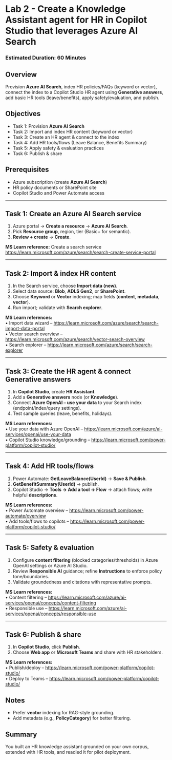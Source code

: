 # Lab 2 - Create a Knowledge Assistant agent for HR in Copilot Studio that leverages Azure AI Search

### Estimated Duration: 60 Minutes

## Overview
Provision **Azure AI Search**, index HR policies/FAQs (keyword or vector), connect the index to a Copilot Studio HR agent using **Generative answers**, add basic HR tools (leave/benefits), apply safety/evaluation, and publish.

## Objectives
- Task 1: Provision **Azure AI Search**  
- Task 2: Import and index HR content (keyword or vector)  
- Task 3: Create an HR agent & connect to the index  
- Task 4: Add HR tools/flows (Leave Balance, Benefits Summary)  
- Task 5: Apply safety & evaluation practices  
- Task 6: Publish & share

## Prerequisites
- Azure subscription (create **Azure AI Search**)  
- HR policy documents or SharePoint site  
- Copilot Studio and Power Automate access

---

## Task 1: Create an Azure AI Search service
1. Azure portal → **Create a resource** → **Azure AI Search**.  
2. Pick **Resource group**, region, tier (Basic+ for semantic).  
3. **Review + create** → **Create**.

**MS Learn reference:** Create a search service  
https://learn.microsoft.com/azure/search/search-create-service-portal

---

## Task 2: Import & index HR content
1. In the Search service, choose **Import data (new)**.  
2. Select data source: **Blob**, **ADLS Gen2**, or **SharePoint**.  
3. Choose **Keyword** or **Vector** indexing; map fields (**content**, **metadata**, **vector**).  
4. Run import; validate with **Search explorer**.

**MS Learn references:**  
• Import data wizard – https://learn.microsoft.com/azure/search/search-import-data-portal  
• Vector search overview – https://learn.microsoft.com/azure/search/vector-search-overview  
• Search explorer – https://learn.microsoft.com/azure/search/search-explorer

---

## Task 3: Create the HR agent & connect Generative answers
1. In **Copilot Studio**, create **HR Assistant**.  
2. Add a **Generative answers** node (or **Knowledge**).  
3. Connect **Azure OpenAI – use your data** to your Search index (endpoint/index/query settings).  
4. Test sample queries (leave, benefits, holidays).

**MS Learn references:**  
• Use your data with Azure OpenAI – https://learn.microsoft.com/azure/ai-services/openai/use-your-data  
• Copilot Studio knowledge/grounding – https://learn.microsoft.com/power-platform/copilot-studio/

---

## Task 4: Add HR tools/flows
1. Power Automate: **GetLeaveBalance(UserId)** → **Save & Publish**.  
2. **GetBenefitSummary(UserId)** → publish.  
3. Copilot Studio → **Tools → Add a tool → Flow** → attach flows; write helpful **descriptions**.

**MS Learn references:**  
• Power Automate overview – https://learn.microsoft.com/power-automate/overview  
• Add tools/flows to copilots – https://learn.microsoft.com/power-platform/copilot-studio/

---

## Task 5: Safety & evaluation
1. Configure **content filtering** (blocked categories/thresholds) in Azure OpenAI settings or Azure AI Studio.  
2. Review **Responsible AI** guidance; refine **Instructions** to enforce policy tone/boundaries.  
3. Validate groundedness and citations with representative prompts.

**MS Learn references:**  
• Content filtering – https://learn.microsoft.com/azure/ai-services/openai/concepts/content-filtering  
• Responsible use – https://learn.microsoft.com/azure/ai-services/openai/concepts/responsible-use

---

## Task 6: Publish & share
1. In **Copilot Studio**, click **Publish**.  
2. Choose **Web app** or **Microsoft Teams** and share with HR stakeholders.

**MS Learn references:**  
• Publish/deploy – https://learn.microsoft.com/power-platform/copilot-studio/  
• Deploy to Teams – https://learn.microsoft.com/power-platform/copilot-studio/

## Notes
- Prefer **vector** indexing for RAG-style grounding.  
- Add metadata (e.g., **PolicyCategory**) for better filtering.

<validation step="lab2-validate-hr-assistant" />

## Summary
You built an HR knowledge assistant grounded on your own corpus, extended with HR tools, and readied it for pilot deployment.

